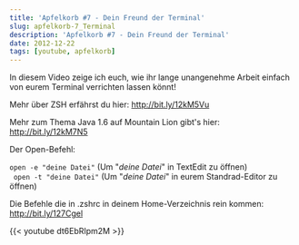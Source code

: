 ```yaml
---
title: 'Apfelkorb #7 - Dein Freund der Terminal'
slug: apfelkorb-7_Terminal
description: 'Apfelkorb #7 - Dein Freund der Terminal'
date: 2012-12-22
tags: [youtube, apfelkorb]
---
```


In diesem Video zeige ich euch, wie ihr lange unangenehme Arbeit einfach
von eurem Terminal verrichten lassen könnt!

Mehr über ZSH erfährst du hier: <http://bit.ly/12kM5Vu>

Mehr zum Thema Java 1.6 auf Mountain Lion gibt's hier: <http://bit.ly/12kM7N5>

Der Open-Befehl:

```open -e "deine Datei"``` (Um "*deine Datei*" in TextEdit zu öffnen) <br>
``` open -t "deine Datei"``` (Um "*deine Datei*" in eurem Standrad-Editor
zu öffnen)

Die Befehle die in .zshrc in deinem Home-Verzeichnis rein kommen: <http://bit.ly/127Cgel>

{{< youtube dt6EbRIpm2M >}}